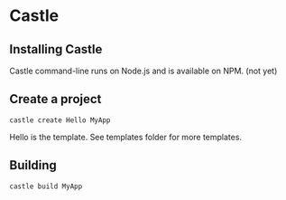 # Castle


## Installing Castle

Castle command-line runs on Node.js and is available on NPM. (not yet)

## Create a project

```
castle create Hello MyApp
```
Hello is the template. See templates folder for more templates.

## Building

```
castle build MyApp
```


